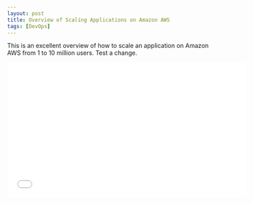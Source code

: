 ```yaml
---
layout: post
title: Overview of Scaling Applications on Amazon AWS
tags: [DevOps]
---
```


This is an excellent overview of how to scale an application on Amazon AWS from 1 to 10 million users. Test a change.

<iframe width="560" height="315" src="//www.youtube.com/embed/BXHSM0lMZAs" frameborder="0"></iframe>
